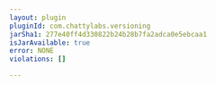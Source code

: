 ```yaml
---
layout: plugin
pluginId: com.chattylabs.versioning
jarSha1: 277e40ff4d330822b24b28b7fa2adca0e5ebcaa1
isJarAvailable: true
error: NONE
violations: []

---
```

